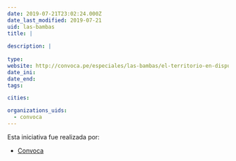 ```yaml
---
date: 2019-07-21T23:02:24.000Z
date_last_modified: 2019-07-21
uid: las-bambas
title: |
  
description: |
  
type: 
website: http://convoca.pe/especiales/las-bambas/el-territorio-en-disputa-del-mayor-proyecto-minero-del-peru
date_ini: 
date_end: 
tags:

cities: 

organizations_uids:
  - convoca
---
```


Esta iniciativa fue realizada por:

- [Convoca](/organizaciones/convoca)
